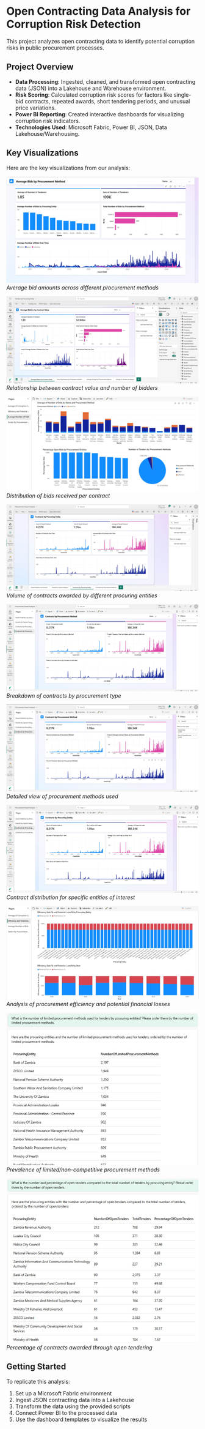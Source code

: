 # Open Contracting Data Analysis for Corruption Risk Detection

This project analyzes open contracting data to identify potential corruption risks in public procurement processes.

## Project Overview

- **Data Processing**: Ingested, cleaned, and transformed open contracting data (JSON) into a Lakehouse and Warehouse environment.
- **Risk Scoring**: Calculated corruption risk scores for factors like single-bid contracts, repeated awards, short tendering periods, and unusual price variations.
- **Power BI Reporting**: Created interactive dashboards for visualizing corruption risk indicators.
- **Technologies Used**: Microsoft Fabric, Power BI, JSON, Data Lakehouse/Warehousing.

## Key Visualizations

Here are the key visualizations from our analysis:

![Average Bid by Procurement Method](AverageBidByProcurement.jpg)
*Average bid amounts across different procurement methods*

![Average Bidders by Contract Value](AverageBiddersByContractValue.jpg)
*Relationship between contract value and number of bidders*

![Average Number of Bids](AverageNumberOfBids.jpg)
*Distribution of bids received per contract*

![Contracts by Procuring Entity](ContractByProcuringEntity.jpg)
*Volume of contracts awarded by different procuring entities*

![Contracts by Procurement Method](ContractsByProcurement.jpg)
*Breakdown of contracts by procurement type*

![Contracts by Procurement Method](ContractsByProcurementMethod.jpg)
*Detailed view of procurement methods used*

![Contracts by Selected Procuring Entity](ContractsByProcuringSelectedEntity.jpg)
*Contract distribution for specific entities of interest*

![Efficiency and Potential Loss](EfficiencyAndPotentialLoss.jpg)
*Analysis of procurement efficiency and potential financial losses*

![Limited Procurement Methods](LimitedNumberOfProcurementMethods.jpg)
*Prevalence of limited/non-competitive procurement methods*

![Open Tendering Percentage](OpenTenderingPercentage.jpg)
*Percentage of contracts awarded through open tendering*

## Getting Started

To replicate this analysis:
1. Set up a Microsoft Fabric environment
2. Ingest JSON contracting data into a Lakehouse
3. Transform the data using the provided scripts
4. Connect Power BI to the processed data
5. Use the dashboard templates to visualize the results
